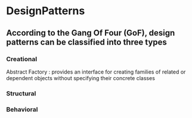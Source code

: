 # DesignPatterns


## According to the Gang Of Four (GoF), design patterns can be classified into three types

### Creational
Abstract Factory : provides an interface for creating families of related or dependent objects without specifying their concrete classes

### Structural
 
### Behavioral  
